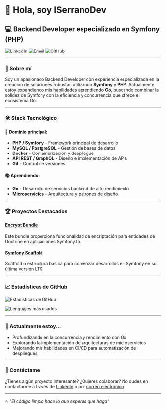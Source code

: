 # 👋 Hola, soy ISerranoDev

## 💻 Backend Developer especializado en Symfony (PHP)

[![LinkedIn](https://img.shields.io/badge/LinkedIn-0077B5?style=for-the-badge&logo=linkedin&logoColor=white)](https://www.linkedin.com/in/ismael-serrano-l%C3%B3pez/) 
[![Email](https://img.shields.io/badge/Email-D14836?style=for-the-badge&logo=gmail&logoColor=white)](mailto:info@iserranodev.net)
[![GitHub](https://img.shields.io/badge/GitHub-100000?style=for-the-badge&logo=github&logoColor=white)](https://github.com/ISerranoDev)

---

### 🚀 Sobre mí

Soy un apasionado Backend Developer con experiencia especializada en la creación de soluciones robustas utilizando **Symfony** y **PHP**. Actualmente estoy expandiendo mis habilidades aprendiendo **Go**, buscando combinar la solidez de Symfony con la eficiencia y concurrencia que ofrece el ecosistema Go.

---

### 🛠️ Stack Tecnológico

#### 💪 Dominio principal:
- **PHP / Symfony** - Framework principal de desarrollo
- **MySQL / PostgreSQL** - Gestión de bases de datos
- **Docker** - Containerización y despliegue
- **API REST / GraphQL** - Diseño e implementación de APIs
- **Git** - Control de versiones

#### 📚 Aprendiendo:
- **Go** - Desarrollo de servicios backend de alto rendimiento
- **Microservicios** - Arquitectura y patrones de diseño

---

### 🏆 Proyectos Destacados

#### [Encrypt Bundle](https://github.com/ISerranoDev/Encrypt-Bundle)
Este bundle proporciona funcionalidad de encriptación para entidades de Doctrine en aplicaciones Symfony.to.

#### [Symfony Scaffold](https://github.com/ISerranoDev/Symfony-Scaffold)
Scaffold o estructura básica para comenzar desarrollos en Symfony en su última versión LTS

---

### 📈 Estadísticas de GitHub

![Estadísticas de GitHub](https://github-readme-stats.vercel.app/api?username=ISerranoDev&show_icons=true&theme=radical)

![Lenguajes más usados](https://github-readme-stats.vercel.app/api/top-langs/?username=ISerranoDev&layout=compact&theme=radical)

---

### 🌱 Actualmente estoy...

- Profundizando en la concurrencia y rendimiento con Go
- Explorando la implementación de arquitecturas de microservicios
- Mejorando mis habilidades en CI/CD para automatización de despliegues

---

### 💬 Contáctame

¿Tienes algún proyecto interesante? ¿Quieres colaborar? No dudes en contactarme a través de [LinkedIn](https://www.linkedin.com/in/ismael-serrano-l%C3%B3pez/) o por [correo electrónico](mailto:info@iserranodev.net).

---

⭐️ *"El código limpio hace lo que esperas que haga"*
